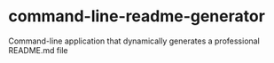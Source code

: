 
  # command-line-readme-generator
  Command-line application that dynamically generates a professional README.md file